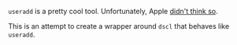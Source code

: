 `useradd` is a pretty cool tool.  Unfortunately, Apple [didn't think
so](http://serverfault.com/questions/20702/).

This is an attempt to create a wrapper around `dscl` that behaves like
`useradd`.

